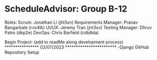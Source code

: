 ﻿# ScheduleAdvisor: Group B-12
 
 Roles:
 Scrum: Jonathan Li (jhl3xn)
 Requirements Manager: Pranav Bangarbale (rvs4tk)
 UI/UX: Jeremy Tran (jnt3xv)
 Testing Manager: Dhruv Patro (dkp2e)
 DevOps: Chris Barfield (cdb8da)
 
 
 Begin Project: (add to readMe along development process)
 ****************   02/07/2023   ************************
 -Django GitHub Repository Setup
